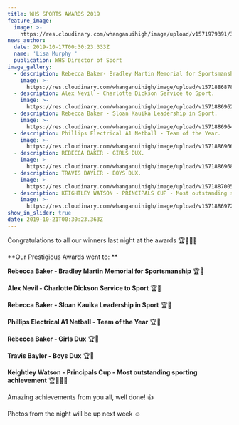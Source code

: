 ```yaml
---
title: WHS SPORTS AWARDS 2019
feature_image:
  image: >-
    https://res.cloudinary.com/whanganuihigh/image/upload/v1571979391/3_leaders.......jpg
news_author:
  date: 2019-10-17T00:30:23.333Z
  name: 'Lisa Murphy '
  publication: WHS Director of Sport
image_gallery:
  - description: Rebecca Baker- Bradley Martin Memorial for Sportsmanship.
    image: >-
      https://res.cloudinary.com/whanganuihigh/image/upload/v1571886878/1._Bradley_Memorial_CupRebecca_4.jpg
  - description: Alex Nevil - Charlotte Dickson Service to Sport.
    image: >-
      https://res.cloudinary.com/whanganuihigh/image/upload/v1571886962/News/2._Servic_to_SportAlex_Nevil.jpg
  - description: Rebecca Baker - Sloan Kauika Leadership in Sport.
    image: >-
      https://res.cloudinary.com/whanganuihigh/image/upload/v1571886964/News/3.SLOAN_CUP_LEADERSHIP_IN_SPORT.Rebecca_2.jpg
  - description: Phillips Electrical A1 Netball - Team of the Year.
    image: >-
      https://res.cloudinary.com/whanganuihigh/image/upload/v1571886966/News/4.Netball_TEAM_OF_THE_YEAR.jpg
  - description: REBECCA BAKER - GIRLS DUX.
    image: >-
      https://res.cloudinary.com/whanganuihigh/image/upload/v1571886968/News/5.SPORTS_DUX.Rebecca.jpg
  - description: TRAVIS BAYLER - BOYS DUX.
    image: >-
      https://res.cloudinary.com/whanganuihigh/image/upload/v1571887005/News/Travis_Bayler_photo_of_DUX.jpg
  - description: KEIGHTLEY WATSON - PRINCIPALS CUP - Most outstanding sporting achievement.
    image: >-
      https://res.cloudinary.com/whanganuihigh/image/upload/v1571886972/News/7.PRINCIPALS_CUP.Keightley.jpg
show_in_slider: true
date: 2019-10-21T00:30:23.363Z
---
```

Congratulations to all our winners last night at the awards 🏆🥇🎉🎉

**Our Prestigious Awards went to:**

**Rebecca Baker - Bradley Martin Memorial for Sportsmanship** 🏆🥇

**Alex Nevil - Charlotte Dickson Service to Sport** 🏆🥇

**Rebecca Baker - Sloan Kauika Leadership in Sport** 🏆🥇

**Phillips Electrical A1 Netball - Team of the Year** 🏆🥇

**Rebecca Baker - Girls Dux** 🏆🥇

**Travis Bayler - Boys Dux** 🏆🥇

**Keightley Watson - Principals Cup - Most outstanding sporting achievement** 🏆🥇💪🏻

Amazing achievements from you all, well done! 👍

Photos from the night will be up next week ☺️
